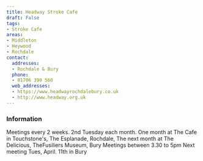 ```yaml
---
title: Headway Stroke Cafe
draft: False
tags:
- Stroke Cafe
areas:
- Middleton
- Heywood
- Rochdale
contact:
  addresses:
  - Rochdale & Bury
  phone:
  - 01706 390 560
  web_addresses:
  - https://www.headwayrochdalebury.co.uk
  - http://www.headway.org.uk
---
```


### Information
Meetings every 2 weeks.  2nd Tuesday each month.
One month at The Cafe in Touchstone's, 
The Esplanade, Rochdale, 
The next month at
The Delicious, TheFusiliers Museum, Bury
Meetings between 3.30 to 5pm
Next meeting Tues, April. 11th in Bury
